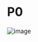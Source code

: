 # P0
![image](https://user-images.githubusercontent.com/88790704/156925575-87b83f7d-908e-44ea-9662-0f6b5d4a1fa6.png)
